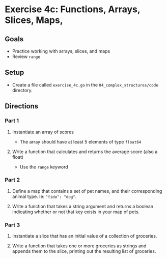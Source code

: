 # Exercise 4c: Functions, Arrays, Slices, Maps,

## Goals

- Practice working with arrays, slices, and maps
- Review `range`

## Setup

- Create a file called `exercise_4c.go` in the `04_complex_structures/code` directory.

## Directions

### Part 1

1. Instantiate an array of scores 
    - The array should have at least 5 elements of type `float64`

2. Write a function that calculates and returns the average score (also a float)
    - Use the `range` keyword

### Part 2

1. Define a map that contains a set of pet names, and their corresponding animal type. Ie: `"fido": "dog"`. 

2. Write a function that takes a string argument and returns a boolean indicating whether or not that key exists in your map of pets.  

### Part 3

1. Instantiate a slice that has an initial value of a collection of groceries. 

2. Write a function that takes one or more groceries as strings and appends them to the slice, printing out the resulting list of groceries.